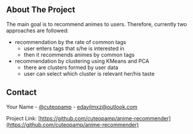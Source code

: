 
<!-- ABOUT THE PROJECT -->
## About The Project

The main goal is to recommend animes to users. Therefore, currently two approaches are followed: 
* recommendation by the rate of common tags
    * user enters tags that s/he is interested in
    * then it recommends animes by common tags 
* recommendation by clustering using KMeans and PCA
    * there are clusters formed by user data
    * user can select which cluster is relevant her/his taste 

<!-- CONTACT -->
## Contact

Your Name - [@cuteopamp](https://twitter.com/cuteopamp) - edayilmxz@outlook.com

Project Link: [https://github.com/cuteopamp/anime-recommender](https://github.com/cuteopamp/anime-recommender)
